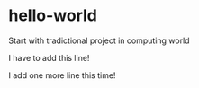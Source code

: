 # hello-world
Start with tradictional project in computing world

I have to add this line!

I add one more line this time!
